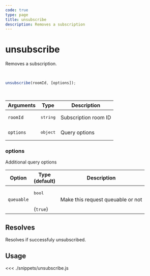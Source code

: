 ```yaml
---
code: true
type: page
title: unsubscribe
description: Removes a subscription
---
```


# unsubscribe

Removes a subscription.

<br/>

```javascript
unsubscribe(roomId, [options]);
```

<br/>

| Arguments | Type              | Description          |
| --------- | ----------------- | -------------------- |
| `roomId`  | <pre>string</pre> | Subscription room ID |
| `options` | <pre>object</pre> | Query options        |

### options

Additional query options

| Option     | Type<br/>(default)           | Description                       |
| ---------- | ---------------------------- | --------------------------------- |
| `queuable` | <pre>bool</pre><br/>(`true`) | Make this request queuable or not |

## Resolves

Resolves if successfuly unsubscribed.

## Usage

<<< ./snippets/unsubscribe.js
